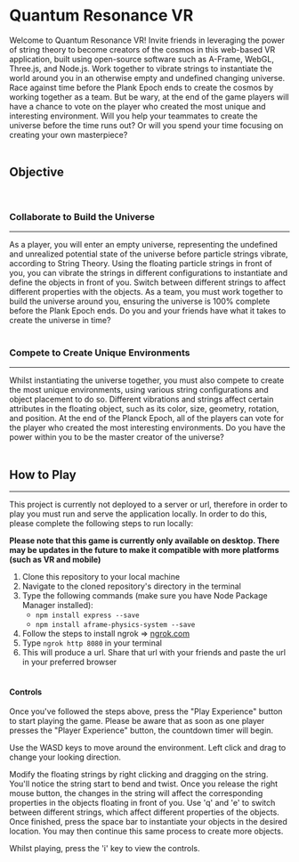 # Quantum Resonance VR

Welcome to Quantum Resonance VR! Invite friends in leveraging the power of string theory to become creators of the cosmos in this web-based VR application, built using open-source software such as A-Frame, WebGL, Three.js, and Node.js. Work together to vibrate strings to instantiate the world around you in an otherwise empty and undefined changing universe. Race against time before the Plank Epoch ends to create the cosmos by working together as a team. But be wary, at the end of the game players will have a chance to vote on the player who created the most unique and interesting environment. Will you help your teammates to create the universe before the time runs out? Or will you spend your time focusing on creating your own masterpiece?
<br>
<br>

## Objective

<br>

### Collaborate to Build the Universe

---

As a player, you will enter an empty universe, representing the undefined and unrealized potential state of the universe before particle strings vibrate, according to String Theory. Using the floating particle strings in front of you, you can vibrate the strings in different configurations to instantiate and define the objects in front of you. Switch between different strings to affect different properties with the objects. As a team, you must work together to build the universe around you, ensuring the universe is 100% complete before the Plank Epoch ends. Do you and your friends have what it takes to create the universe in time?
<br>
<br>

### Compete to Create Unique Environments

---

Whilst instantiating the universe together, you must also compete to create the most unique environments, using various string configurations and object placement to do so. Different vibrations and strings affect certain attributes in the floating object, such as its color, size, geometry, rotation, and position. At the end of the Planck Epoch, all of the players can vote for the player who created the most interesting environments. Do you have the power within you to be the master creator of the universe?
<br>
<br>

## How to Play

---

This project is currently not deployed to a server or url, therefore in order to play you must run and serve the application locally. In order to do this, please complete the following steps to run locally:

**Please note that this game is currently only available on desktop. There may be updates in the future to make it compatible with more platforms (such as VR and mobile)**

1. Clone this repository to your local machine
2. Navigate to the cloned repository's directory in the terminal
3. Type the following commands (make sure you have Node Package Manager installed):
   - `npm install express --save`
   - `npm install aframe-physics-system --save`
4. Follow the steps to install ngrok => [ngrok.com](https://ngrok.com/)
5. Type `ngrok http 8080` in your terminal
6. This will produce a url. Share that url with your friends and paste the url in your preferred browser
   <br>
   <br>

#### Controls

Once you've followed the steps above, press the "Play Experience" button to start playing the game. Please be aware that as soon as one player presses the "Player Experience" button, the countdown timer will begin.

Use the WASD keys to move around the environment. Left click and drag to change your looking direction.

Modify the floating strings by right clicking and dragging on the string. You'll notice the string start to bend and twist. Once you release the right mouse button, the changes in the string will affect the corresponding properties in the objects floating in front of you. Use 'q' and 'e' to switch between different strings, which affect different properties of the objects. Once finished, press the space bar to instantiate your objects in the desired location. You may then continue this same process to create more objects.

Whilst playing, press the 'i' key to view the controls.
